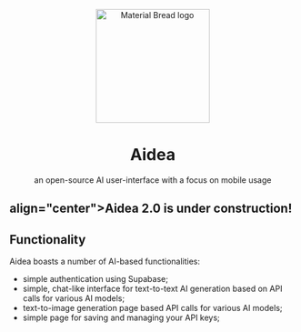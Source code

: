 <p align="center">
    <img width="200" src="https://i.imgur.com/B30AYV2.png" alt="Material Bread logo">
</p>
<b><h1 align="center">Aidea</h1></b>

<p align="center">an open-source AI user-interface with a focus on mobile usage</p>

<h2> align="center">Aidea 2.0 is under construction!</h2>


## Functionality

Aidea boasts a number of AI-based functionalities:

- simple authentication using Supabase;
- simple, chat-like interface for text-to-text AI generation based on API calls for various AI models;
- text-to-image generation page based API calls for various AI models;
- simple page for saving and managing your API keys;
